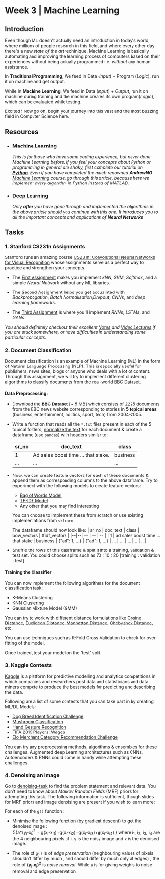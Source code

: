 # Week 3 | Machine Learning

## Introduction 

Even though ML doesn't actually need an introduction in today's world, where millions of people research in this field, and where every other day there's a new *state of the art* techinique. Machine Learning is basically automating and improving the learning process of computers based on their experiences without being actually programmed i.e. *without* any human assistance.   

In **Traditional Programming**, We feed in Data (*Input*) + Program (*Logic*), run it on machine and get output.

While in **Machine Learning**, We feed in Data (*Input*) + *Output*, run it on machine during training and the machine creates its own program(*Logic*), which can be evaluated while testing.

Excited? Now go on, begin your journey into this vast and the most buzzing field in Computer Science here.

## Resources

- ### [Machine Learning](https://www.wncc-iitb.org/wiki/index.php/Machine_Learning) 
   
   *This is for those who have some coding experience, but never done Machine Learning before. If you feel your concepts about Python or programming in general are shaky, first complete our tutorial on [**Python**](https://github.com/wncc/CodeInQuarantine/tree/master/Week_1_Python). Even if you have completed the much renowned **AndrewNG** [Machine Learning](https://www.coursera.org/learn/machine-learning) course, go through this article, because here we implement every algorithm in Python instead of MATLAB.*

- ### [Deep Learning](https://www.wncc-iitb.org/wiki/index.php/Deep_Learning)
  
  *Only **after** you have gone through and implemented the algorithms in the above article should you continue with this one. It introduces you to all the important concepts and applications of **Neural Networks***

## Tasks

### 1. Stanford CS231n Assignments

Stanford runs an amazing course [CS231n: Convolutional Neural Networks for Visual Recognition](http://cs231n.stanford.edu/) whose assignments serve as a perfect way to practice and strengthen your concepts.

- The [First Assignment](https://cs231n.github.io/assignments2019/assignment1/) makes you implement *kNN*, *SVM*, *Softmax*, and a simple *Neural Network* without any ML libraries.

- The [Second Assignment](https://cs231n.github.io/assignments2019/assignment2/) helps you get acquainted with *Backpropogation*, *Batch Normalisation*,*Dropout*, *CNNs*, and *deep learning frameworks*.

- The [Third Assignment](https://cs231n.github.io/assignments2019/assignment3/) is where you'll implement *RNNs*, *LSTMs*, and *GANs*  

_You should definitely checkout their excellent [Notes](https://cs231n.github.io/) and [Video Lectures](https://www.youtube.com/playlist?list=PL3FW7Lu3i5JvHM8ljYj-zLfQRF3EO8sYv) if you are stuck somewhere, or have difficulties in understanding some particular concepts._

### 2. Document Classification 

Document classification is an example of Machine Learning (ML) in the form of Natural Language Processing (NLP). This is especially useful for publishers, news sites, blogs or anyone who deals with a lot of content. 
Through this assignment, we will try to implement different clustering algorithms to classify documents from the real-world [BBC Dataset](https://www.kaggle.com/shivamkushwaha/bbc-full-text-document-classification).

#### Data Preprocessing:
- Download the [__BBC Dataset__](https://www.kaggle.com/shivamkushwaha/bbc-full-text-document-classification) [~ 5 MB] which consists of 2225 documents from the BBC news website corresponding to stories in __5 topical areas__ (business, entertainment, politics, sport, tech) from 2004-2005.
- Write a function that reads all the `*.txt` files present in each of the 5 topical folders, [normalize the text](https://programminghistorian.org/en/lessons/normalizing-data) for each document & create a dataframe (use `pandas`) with headers similar to:

  | sr_no | doc_text | class |
  |--|--| -- |
  | 1 | Ad sales boost time ...  that stake. | business |
  | ... | ... | ... |

- Now, we can create feature vectors for each of these documents & append them as corresponding columns to the above dataframe. Try to experiment with the following models to create feature vectors:
  - [Bag of Words Model](https://www.geeksforgeeks.org/bag-of-words-bow-model-in-nlp/)
  - [TF-IDF Model](https://towardsdatascience.com/natural-language-processing-feature-engineering-using-tf-idf-e8b9d00e7e76)
  - Any other that you may find interesting

  You can choose to implement these from scratch or use existing implementations from `sklearn`.

  The dataframe should now look like:
  | sr_no | doc_text | class | bow_vectors | tfidf_vectors |
  |--|--| -- | -- | -- |
  | 1 | ad sales boost time ...  that stake | business | {"ad": 1, ...} | {"ad": 1, ...}
  | ... | ... | ... | .. | .. |

- Shuffle the rows of this dataframe & split it into a training, validation & test set. You could choose splits such as 70 : 10 : 20 [training : validation : test]

#### Training the Classifier

You can now implement the following algorithms for the document classification task:
- K-Means Clustering
- KNN Clustering
- Gaussian Mixture Model (GMM)

You can try to work with different distance formulations like [Cosine Distance](https://en.wikipedia.org/wiki/Cosine_similarity), [Euclidean Distance](https://en.wikipedia.org/wiki/Euclidean_distance), [Manhattan Distance](https://xlinux.nist.gov/dads/HTML/manhattanDistance.html), [Chebyshev Distance](https://en.wikipedia.org/wiki/Chebyshev_distance), etc.

You can use techniques such as K-Fold Cross-Validation to check for over-fitting of the model.

Once trained, test your model on the 'test' split.


### 3. Kaggle Contests

[Kaggle](https://www.kaggle.com/) is a platform for predictive modelling and analytics competitions in which companies and researchers post data and statisticians and data miners compete to produce the best models for predicting and describing the data.

Following are a list of some contests that you can take part in by creating ML/DL Models:

- [Dog Breed Identification Challenge](https://www.kaggle.com/c/dog-breed-identification/data)
- [Mushroom Classification](https://www.kaggle.com/uciml/mushroom-classification)
- [Hand Gesture Recognition](https://www.kaggle.com/sprakash08/hand-gestures-recognition)
- [FIFA 2019 Players' Wages](https://www.kaggle.com/c/fifa2019wages/data)
- [Elo Merchant Category Recommendation Challenge](https://www.kaggle.com/c/elo-merchant-category-recommendation)

You can try any preprocessing methods, algorithms & ensembles for these challenges. Augmented deep Learning architectures such as CNNs, Autoencoders & RNNs could come in handy while attempting these challenges.


### 4. Denoising an image


Go to [denoising-task](./denoising-task) to find the problem statement and relevant data.
You don’t need to know about *Markov Random Fields* (MRF) priors for attempting this task. The following information is sufficient, though slides for MRF priors and image denoising are present if you wish to learn more:

For each of the `g()` function :

- Minimise the following function (by gradient descent) to get the denoised image :    
&Sigma;{a*(y<sub>i</sub>-x<sub>i</sub>)<sup>2</sup> + g(x<sub>i</sub>-x<sub>i1</sub>)+g(x<sub>i</sub>-x<sub>i2</sub>)+g(x<sub>i</sub>-x<sub>i3</sub>)+g(x<sub>i</sub>-x<sub>i4</sub>) }
where i<sub>1</sub>, i<sub>2</sub>, i<sub>3</sub>, i<sub>4</sub> are the 4 neighbouring pixels of i. `y` is the noisy image and `x` is the denoised image.

- The role of `g()` is of *edge preservation* (neighbouring values of pixels shouldn’t differ by much , and should differ by much only at edges)
, the role of **(y<sub>i</sub>-x<sub>i</sub>)<sup>2</sup>** is *noise removal*. While `a` is for giving weights to noise removal and edge preservation